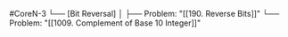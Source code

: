 #CoreN-3
└── [Bit Reversal]
    │
    ├── Problem: "[[190. Reverse Bits]]"
    └── Problem: "[[1009. Complement of Base 10 Integer]]"